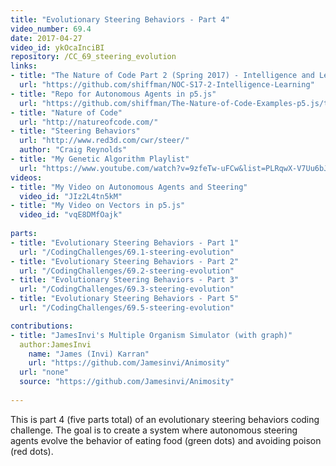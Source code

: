 ```yaml
---
title: "Evolutionary Steering Behaviors - Part 4"
video_number: 69.4
date: 2017-04-27
video_id: ykOcaInciBI
repository: /CC_69_steering_evolution
links:
- title: "The Nature of Code Part 2 (Spring 2017) - Intelligence and Learning"  
  url: "https://github.com/shiffman/NOC-S17-2-Intelligence-Learning"
- title: "Repo for Autonomous Agents in p5.js"  
  url: "https://github.com/shiffman/The-Nature-of-Code-Examples-p5.js/tree/master/chp06_agents"
- title: "Nature of Code"  
  url: "http://natureofcode.com/"
- title: "Steering Behaviors"  
  url: "http://www.red3d.com/cwr/steer/"
  author: "Craig Reynolds"
- title: "My Genetic Algorithm Playlist"  
  url: "https://www.youtube.com/watch?v=9zfeTw-uFCw&list=PLRqwX-V7Uu6bJM3VgzjNV5YxVxUwzALHV"
videos:
- title: "My Video on Autonomous Agents and Steering"
  video_id: "JIz2L4tn5kM"
- title: "My Video on Vectors in p5.js"
  video_id: "vqE8DMfOajk"
  
parts:
- title: "Evolutionary Steering Behaviors - Part 1"
  url: "/CodingChallenges/69.1-steering-evolution"
- title: "Evolutionary Steering Behaviors - Part 2"
  url: "/CodingChallenges/69.2-steering-evolution"
- title: "Evolutionary Steering Behaviors - Part 3"
  url: "/CodingChallenges/69.3-steering-evolution"
- title: "Evolutionary Steering Behaviors - Part 5"
  url: "/CodingChallenges/69.5-steering-evolution"

contributions:
- title: "JamesInvi's Multiple Organism Simulator (with graph)"
  author:JamesInvi
    name: "James (Invi) Karran"
    url: "https://github.com/Jamesinvi/Animosity"
  url: "none"
  source: "https://github.com/Jamesinvi/Animosity"
  
---
```


This is part 4 (five parts total) of an evolutionary steering behaviors coding challenge. The goal is to create a system where autonomous steering agents evolve the behavior of eating food (green dots) and avoiding poison (red dots).


